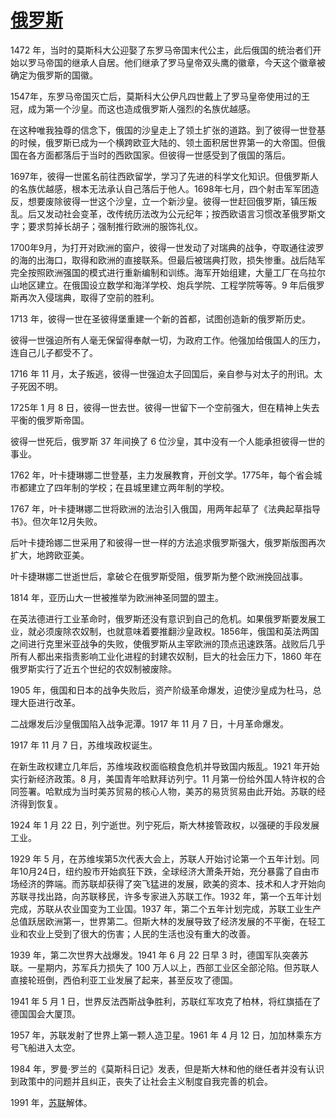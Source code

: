 # <u>俄罗斯</u>

1472 年，当时的莫斯科大公迎娶了东罗马帝国末代公主，此后俄国的统治者们开始以罗马帝国的继承人自居。他们继承了罗马皇帝双头鹰的徽章，今天这个徽章被确定为俄罗斯的国徽。  

1547年，东罗马帝国灭亡后，莫斯科大公伊凡四世戴上了罗马皇帝使用过的王冠，成为第一个沙皇。而这也造成俄罗斯人强烈的名族优越感。  

在这种唯我独尊的信念下，俄国的沙皇走上了领土扩张的道路。到了彼得一世登基的时候，俄罗斯已成为一个横跨欧亚大陆的、领土面积居世界第一的大帝国。但俄国在各方面都落后于当时的西欧国家。但彼得一世感受到了俄国的落后。  

1697年，彼得一世匿名前往西欧留学，学习了先进的科学文化知识。但俄罗斯人的名族优越感，根本无法承认自己落后于他人。1698年七月，四个射击军军团造反，想要废除彼得一世这个沙皇，立一个新沙皇。彼得一世赶回俄罗斯，镇压叛乱。后又发动社会变革，改传统历法改为公元纪年；按西欧语言习惯改革俄罗斯文字；要求剪掉长胡子；强制推行欧洲的服饰礼仪。  

1700年9月，为打开对欧洲的窗户，彼得一世发动了对瑞典的战争，夺取通往波罗的海的出海口，取得和欧洲的直接联系。但最后被瑞典打败，损失惨重。战后陆军完全按照欧洲强国的模式进行重新编制和训练。海军开始组建，大量工厂在乌拉尔山地区建立。在俄国设立数学和海洋学校、炮兵学院、工程学院等等。9 年后俄罗斯再次入侵瑞典，取得了空前的胜利。  

1713 年，彼得一世在圣彼得堡重建一个新的首都，试图创造新的俄罗斯历史。  

彼得一世强迫所有人毫无保留得奉献一切，为政府工作。他强加给俄国人的压力，连自己儿子都受不了。  

1716 年 11 月，太子叛逃，彼得一世强迫太子回国后，亲自参与对太子的刑讯。太子死因不明。  

1725年 1 月 8 日，彼得一世去世。彼得一世留下一个空前强大，但在精神上失去平衡的俄罗斯帝国。  

彼得一世死后，俄罗斯 37 年间换了 6 位沙皇，其中没有一个人能承担彼得一世的事业。  

1762 年，叶卡捷琳娜二世登基，主力发展教育，开创文学。1775年，每个省会城市都建立了四年制的学校；在县城里建立两年制的学校。  

1767 年，叶卡捷琳娜二世将欧洲的法治引入俄国，用两年起草了《法典起草指导书》。但次年12月失败。  

后叶卡捷玲娜二世采用了和彼得一世一样的方法追求俄罗斯强大，俄罗斯版图再次扩大，地跨欧亚美。  

叶卡捷琳娜二世逝世后，拿破仑在俄罗斯受阻，俄罗斯为整个欧洲挽回战事。

1814 年，亚历山大一世被推举为欧洲神圣同盟的盟主。  

在英法德进行工业革命时，俄罗斯还没有意识到自己的危机。如果俄罗斯要发展工业，就必须废除农奴制，也就意味着要推翻沙皇政权。1856年，俄国和英法两国之间进行克里米亚战争的失败，使俄罗斯从主宰欧洲的顶点迅速跌落。战败后几乎所有人都出来指责影响工业化进程的封建农奴制，巨大的社会压力下，1860 年在俄罗斯实行了近五个世纪的农奴制被废除。  

1905 年，俄国和日本的战争失败后，资产阶级革命爆发，迫使沙皇成为杜马，总理大臣进行改革。  

二战爆发后沙皇俄国陷入战争泥潭。1917 年 11 月 7 日，十月革命爆发。   

1917 年 11 月 7 日，苏维埃政权诞生。  

在新生政权建立几年后，苏维埃政权面临粮食危机并导致国内叛乱。1921 年开始实行新经济政策。8 月，美国青年哈默拜访列宁。11 月第一份给外国人特许权的合同签署。哈默成为当时美苏贸易的核心人物，美苏的易货贸易由此开始。苏联的经济得到恢复。  

1924 年 1 月 22 日，列宁逝世。列宁死后，斯大林接管政权，以强硬的手段发展工业。  

1929 年 5 月，在苏维埃第5次代表大会上，苏联人开始讨论第一个五年计划。同年10月24日，纽约股市开始疯狂下跌，全球经济大萧条开始，充分暴露了自由市场经济的弊端。而苏联却获得了突飞猛进的发展，欧美的资本、技术和人才开始向苏联寻找出路，向苏联移民，许多专家进入苏联工作。1932 年，第一个五年计划完成，苏联从农业国变为工业国。1937 年，第二个五年计划完成，苏联工业生产总值跃居欧洲第一，世界第二。但斯大林的发展导致了经济发展的不平衡，在轻工业和农业上受到了很大的伤害；人民的生活也没有重大的改善。  

1939 年，第二次世界大战爆发。1941 年 6 月 22 日早 3 时，德国军队突袭苏联。一星期内，苏军兵力损失了 100 万人以上，西部工业区全部沦陷。但苏联人直接轮班倒，西伯利亚工业发展了起来，甚至反攻了德国。  

1941 年 5 月 1 日，世界反法西斯战争胜利，苏联红军攻克了柏林，将红旗插在了德国国会大厦顶。  

1957 年，苏联发射了世界上第一颗人造卫星。1961 年 4 月 12 日，加加林乘东方号飞船进入太空。

1984 年，罗曼·罗兰的《莫斯科日记》发表，但是斯大林和他的继任者并没有认识到政策中的问题并且纠正，丧失了让社会主义制度自我完善的机会。

1991 年，<u>苏联</u>解体。



